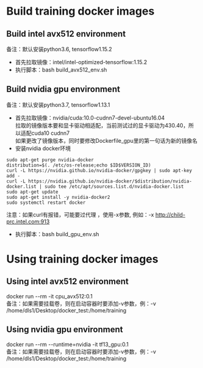 # Build training docker images
## Build intel avx512 environment
备注：默认安装python3.6, tensorflow1.15.2
* 首先拉取镜像：intel/intel-optimized-tensorflow:1.15.2
* 执行脚本：bash build_avx512_env.sh

## Build nvidia gpu environment
备注：默认安装python3.7, tensorflow1.13.1
* 首先拉取镜像：nvidia/cuda:10.0-cudnn7-devel-ubuntu16.04  
拉取的镜像版本要和显卡驱动相适配，当前测试过的显卡驱动为430.40，所以适配cuda10 cudnn7  
如果更改了镜像版本，同时要修改Dockerfile_gpu里的第一句话为新的镜像名
* 安装nvidia docker环境
```
sudo apt-get purge nvidia-docker
distribution=$(. /etc/os-release;echo $ID$VERSION_ID)
curl -L https://nvidia.github.io/nvidia-docker/gpgkey | sudo apt-key add -
curl -L https://nvidia.github.io/nvidia-docker/$distribution/nvidia-docker.list | sudo tee /etc/apt/sources.list.d/nvidia-docker.list
sudo apt-get update
sudo apt-get install -y nvidia-docker2
sudo systemctl restart docker
```
注意：如果curl有报错，可能要过代理 ，使用-x参数, 例如：-x http://child-prc.intel.com:913
* 执行脚本：bash build_gpu_env.sh

# Using training docker images
## Using intel avx512 environment
docker run --rm -it cpu_avx512:0.1  
备注：如果需要挂载卷，则在启动容器时要添加-v参数，例：-v /home/dls1/Desktop/docker_test:/home/training

## Using nvidia gpu environment
docker run --rm --runtime=nvidia -it tf13_gpu:0.1  
备注：如果需要挂载卷，则在启动容器时要添加-v参数，例：-v /home/dls1/Desktop/docker_test:/home/training